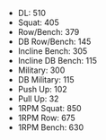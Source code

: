 * DL: 510
*  Squat: 405
*  Row/Bench: 379
*  DB Row/Bench: 145
*  Incline Bench: 305
*  Incline DB Bench: 115
*  Military: 300
*  DB Military: 115
*  Push Up: 102
*  Pull Up: 32
*  1RPM Squat: 850
*  1RPM Row: 675
*  1RPM Bench: 630
